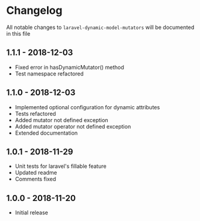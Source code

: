 # Changelog

All notable changes to `laravel-dynamic-model-mutators` will be documented in this file

## 1.1.1 - 2018-12-03

- Fixed error in hasDynamicMutator() method
- Test namespace refactored

## 1.1.0 - 2018-12-03

- Implemented optional configuration for dynamic attributes
- Tests refactored
- Added mutator not defined exception
- Added mutator operator not defined exception
- Extended documentation  

## 1.0.1 - 2018-11-29

- Unit tests for laravel's fillable feature
- Updated readme
- Comments fixed

## 1.0.0 - 2018-11-20

- Initial release
